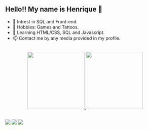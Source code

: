 ## Hello!! My name is Henrique 👋

- 👀 Intrest in SQL and Front-end.
- 💜 Hobbies: Games and Tattoos.
- 🌱 Learning HTML/CSS, SQL and Javascript.
- 📫 Contact me by any media provided in my profile.

##

<div align="center">
  <a href="https://github.com/hravaglia">
  <img height="180em" src="https://github-readme-stats.vercel.app/api?username=hravaglia&show_icons=true&theme=dracula&include_all_commits=true&count_private=true"/>
  <img height="180em" src="https://github-readme-stats.vercel.app/api/top-langs/?username=hravaglia&layout=compact&langs_count=7&theme=dracula"/>
    </div>
  
         
  
  ##
  <div align=center">
<a href="(https://www.instagram.com/_rapozin)" target="_blank"><img src="https://img.shields.io/badge/-Instagram-%23E4405F?style=for-the-badge&logo=instagram&logoColor=white" target="_blank"></a>
<a href = "mailto:henriquerr.oliveira@hotmail.com"><img src="https://img.shields.io/badge/-Gmail-%23333?style=for-the-badge&logo=gmail&logoColor=white" target="_blank"></a>
<a href="https://www.linkedin.com/in/henrique-raposo/" target="_blank"><img src="https://img.shields.io/badge/-LinkedIn-%230077B5?style=for-the-badge&logo=linkedin&logoColor=white" target="_blank"></a>

   ## 

  
